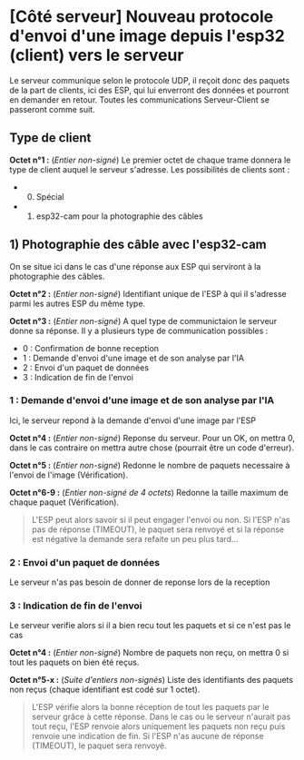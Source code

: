 # [Côté serveur] Nouveau protocole d'envoi d'une image depuis l'esp32 (client) vers le serveur

Le serveur communique selon le protocole UDP, il reçoit donc des paquets de la part de clients, ici des ESP, qui lui enverront des données et pourront en demander en retour.
Toutes les communications Serveur-Client se passeront comme suit.

## Type de client

**Octet n°1 :** (*Entier non-signé*) Le premier octet de chaque trame donnera le type de client auquel le serveur s'adresse.
Les possibilités de clients sont :
- 0) Spécial
- 1) esp32-cam pour la photographie des câbles

## 1) Photographie des câble avec l'esp32-cam

On se situe ici dans le cas d'une réponse aux ESP qui serviront à la photographie des câbles.

**Octet n°2 :** (*Entier non-signé*) Identifiant unique de l'ESP  à qui il s'adresse parmi les autres ESP du même type.

**Octet n°3 :** (*Entier non-signé*) A quel type de communictaion le serveur donne sa réponse. Il y a plusieurs type de communication possibles :
- 0 : Confirmation de bonne reception
- 1 : Demande d'envoi d'une image et de son analyse par l'IA
- 2 : Envoi d'un paquet de données
- 3 : Indication de fin de l'envoi

###  1 : Demande d'envoi d'une image et de son analyse par l'IA

Ici, le serveur repond à la demande d'envoi d'une image par l'ESP

**Octet n°4 :** (*Entier non-signé*) Reponse du serveur. Pour un OK, on mettra 0, dans le cas contraire on mettra autre chose (pourrait être un code d'erreur).

**Octet n°5 :** (*Entier non-signé*) Redonne le nombre de paquets necessaire à l'envoi de l'image (Vérification).

**Octet n°6-9 :** (*Entier non-signé de 4 octets*) Redonne la taille maximum de chaque paquet (Vérification).

> L'ESP peut alors savoir si il peut engager l'envoi ou non. Si l'ESP n'as pas de réponse (TIMEOUT), le paquet sera renvoyé et si la réponse est négative la demande sera refaite un peu plus tard...

### 2 : Envoi d'un paquet de données

Le serveur n'as pas besoin de donner de reponse lors de la reception

### 3 : Indication de fin de l'envoi

Le serveur verifie alors si il a bien recu tout les paquets et si ce n'est pas le cas

**Octet n°4 :** (*Entier non-signé*) Nombre de paquets non reçu, on mettra 0 si tout les paquets on bien été reçus.

**Octet n°5-x :** (*Suite d'entiers non-signés*) Liste des identifiants des paquets non reçus (chaque identifiant est codé sur 1 octet).

> L'ESP vérifie alors la bonne réception de tout les paquets par le serveur grâce à cette réponse. Dans le cas ou le serveur n'aurait pas tout reçu, l'ESP renvoie alors uniquement les paquets non reçu puis renvoie une indication de fin. Si l'ESP n'as aucune de réponse (TIMEOUT), le paquet sera renvoyé.
